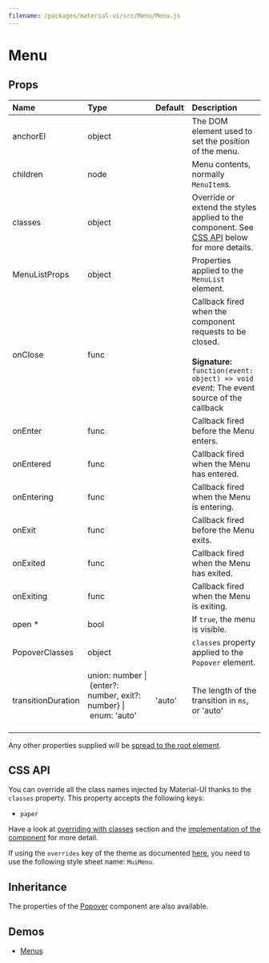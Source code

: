 ```yaml
---
filename: /packages/material-ui/src/Menu/Menu.js
---
```


<!--- This documentation is automatically generated, do not try to edit it. -->

# Menu



## Props

| Name | Type | Default | Description |
|:-----|:-----|:--------|:------------|
| <span class="prop-name">anchorEl</span> | <span class="prop-type">object |  | The DOM element used to set the position of the menu. |
| <span class="prop-name">children</span> | <span class="prop-type">node |  | Menu contents, normally `MenuItem`s. |
| <span class="prop-name">classes</span> | <span class="prop-type">object |  | Override or extend the styles applied to the component. See [CSS API](#css-api) below for more details. |
| <span class="prop-name">MenuListProps</span> | <span class="prop-type">object |  | Properties applied to the `MenuList` element. |
| <span class="prop-name">onClose</span> | <span class="prop-type">func |  | Callback fired when the component requests to be closed.<br><br>**Signature:**<br>`function(event: object) => void`<br>*event:* The event source of the callback |
| <span class="prop-name">onEnter</span> | <span class="prop-type">func |  | Callback fired before the Menu enters. |
| <span class="prop-name">onEntered</span> | <span class="prop-type">func |  | Callback fired when the Menu has entered. |
| <span class="prop-name">onEntering</span> | <span class="prop-type">func |  | Callback fired when the Menu is entering. |
| <span class="prop-name">onExit</span> | <span class="prop-type">func |  | Callback fired before the Menu exits. |
| <span class="prop-name">onExited</span> | <span class="prop-type">func |  | Callback fired when the Menu has exited. |
| <span class="prop-name">onExiting</span> | <span class="prop-type">func |  | Callback fired when the Menu is exiting. |
| <span class="prop-name required">open *</span> | <span class="prop-type">bool |  | If `true`, the menu is visible. |
| <span class="prop-name">PopoverClasses</span> | <span class="prop-type">object |  | `classes` property applied to the `Popover` element. |
| <span class="prop-name">transitionDuration</span> | <span class="prop-type">union:&nbsp;number&nbsp;&#124;<br>&nbsp;{enter?: number, exit?: number}&nbsp;&#124;<br>&nbsp;enum:&nbsp;'auto'<br><br> | <span class="prop-default">'auto'</span> | The length of the transition in `ms`, or 'auto' |

Any other properties supplied will be [spread to the root element](/guides/api#spread).

## CSS API

You can override all the class names injected by Material-UI thanks to the `classes` property.
This property accepts the following keys:
- `paper`

Have a look at [overriding with classes](/customization/overrides#overriding-with-classes) section
and the [implementation of the component](https://github.com/mui-org/material-ui/tree/master/packages/material-ui/src/Menu/Menu.js)
for more detail.

If using the `overrides` key of the theme as documented
[here](/customization/themes#customizing-all-instances-of-a-component-type),
you need to use the following style sheet name: `MuiMenu`.

## Inheritance

The properties of the [Popover](/api/popover) component are also available.

## Demos

- [Menus](/demos/menus)

